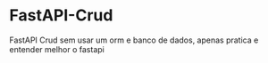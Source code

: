 # FastAPI-Crud
FastAPI Crud sem usar um orm e banco de dados, apenas pratica e entender melhor o fastapi
